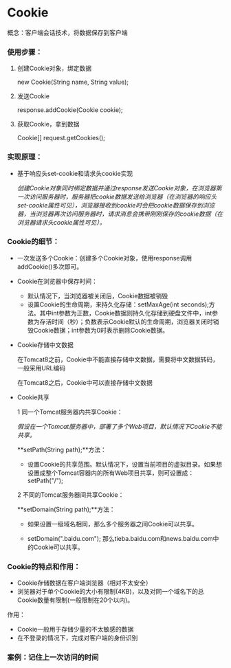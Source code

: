 # Cookie

概念：客户端会话技术，将数据保存到客户端

### 使用步骤：

1. 创建Cookie对象，绑定数据

   new Cookie(String name, String value);

2. 发送Cookie

   response.addCookie(Cookie cookie);

3. 获取Cookie，拿到数据

   Cookie[] request.getCookies();



### 实现原理：

- 基于响应头set-cookie和请求头cookie实现

  *创建Cookie对象同时绑定数据并通过response发送Cookie对象，在浏览器第一次访问服务器时，服务器把cookie数据发送给浏览器（在浏览器的响应头set-cookie属性可见），浏览器接收到cookie时会把cookie数据保存到浏览器，当浏览器再次访问服务器时，请求消息会携带刚刚保存的cookie数据（在浏览器请求头cookie属性可见）。*



### Cookie的细节：

- 一次发送多个Cookie：创建多个Cookie对象，使用response调用addCookie()多次即可。



- Cookie在浏览器中保存时间：

  - 默认情况下，当浏览器被关闭后，Cookie数据被销毁
  - 设置Cookie的生命周期，来持久化存储：setMaxAge(int seconds);方法。其中int参数为正数，Cookie数据则持久化存储到硬盘文件中，int参数为存活时间（秒）；负数表示Cookie默认的生命周期，浏览器关闭时销毁Cookie数据；int参数为0时表示删除Cookie数据。

  

- Cookie存储中文数据

  在Tomcat8之前，Cookie中不能直接存储中文数据，需要将中文数据转码，一般采用URL编码

  在Tomcat8之后，Cookie中可以直接存储中文数据



- Cookie共享

  1 同一个Tomcat服务器内共享Cookie：

  *假设在一个Tomcat服务器中，部署了多个Web项目，默认情况下Cookie不能共享。*

  **setPath(String path);**方法： 

  - 设置Cookie的共享范围。默认情况下，设置当前项目的虚拟目录。如果想设置成整个Tomcat容器内的所有Web项目共享，则可设置成：setPath("/");

  

  2 不同的Tomcat服务器间共享Cookie：

  **setDomain(String path);**方法：

  - 如果设置一级域名相同，那么多个服务器之间Cookie可以共享。

  - setDomain(".baidu.com"); 那么tieba.baidu.com和news.baidu.com中的Cookie可以共享。



### Cookie的特点和作用：

- Cookie存储数据在客户端浏览器（相对不太安全）
- 浏览器对于单个Cookie的大小有限制(4KB)，以及对同一个域名下的总Cookie数量有限制(一般限制在20个以内)。

作用：

- Cookie一般用于存储少量的不太敏感的数据
- 在不登录的情况下，完成对客户端的身份识别



### 案例：记住上一次访问的时间



